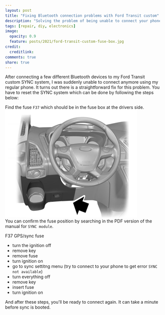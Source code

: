 ```yaml
---
layout: post
title: "Fixing Bluetooth connection problems with Ford Transit custom"
description: "Solving the problem of being unable to connect your phone using Bluetooth to your Ford Transit custom SYNC system."
tags: [repair, diy, electronics]
image:
  opacity: 0.9
  feature: posts/2021/ford-transit-custom-fuse-box.jpg
credit:
  creditlink:
comments: true
share: true
---
```

After connecting a few different Bluetooth devices to my Ford Transit custom SYNC system, I was suddenly unable to connect anymore using my regular phone.
It turns out there is a straightforward fix for this problem. You have to reset the SYNC system which can be done by following the steps below:

Find the fuse `F37` which should be in the fuse box at the drivers side.
![Ford Transit custom fuse box](/images/posts/2021/ford-transit-custom-fuse-box-location.png)
<br />
You can confirm the fuse position by searching in the PDF version of the manual for `SYNC module`.


F37 GPS/sync fuse
* turn the ignition off
* remove key
* remove fuse
* turn ignition on
* go to sync settitng menu (try to connect to your phone to get error `SYNC not available`)
* turn everything off
* remove key
* insert fuse
* turn ignition on

And after these steps, you'll be ready to connect again.
It can take a minute before sync is booted.

